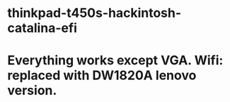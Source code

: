 # thinkpad-t450s-hackintosh-catalina-efi

# Everything works except VGA. Wifi: replaced with DW1820A lenovo version. 
